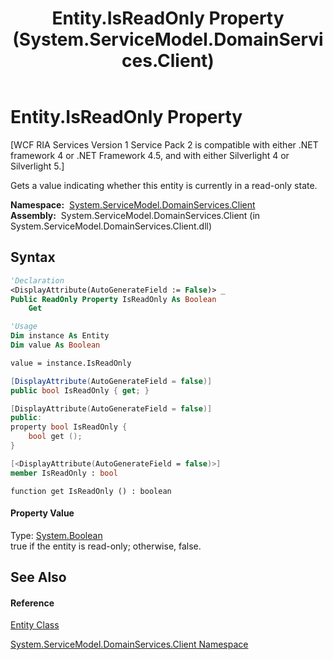 ﻿---
title: Entity.IsReadOnly Property  (System.ServiceModel.DomainServices.Client)
TOCTitle: IsReadOnly Property
ms:assetid: P:System.ServiceModel.DomainServices.Client.Entity.IsReadOnly
ms:mtpsurl: https://msdn.microsoft.com/en-us/library/system.servicemodel.domainservices.client.entity.isreadonly(v=VS.91)
ms:contentKeyID: 28755707
ms.date: 01/27/2012
mtps_version: v=VS.91
f1_keywords:
- System.ServiceModel.DomainServices.Client.Entity.IsReadOnly
- System.ServiceModel.DomainServices.Client.Entity.get_IsReadOnly
dev_langs:
- CSharp
- JScript
- VB
- FSharp
- c++
api_location:
- System.ServiceModel.DomainServices.Client.dll
api_name:
- System.ServiceModel.DomainServices.Client.Entity.get_IsReadOnly
- System.ServiceModel.DomainServices.Client.Entity.IsReadOnly
api_type:
- Managed
topic_type:
- apiref
- kbSyntax
product_family_name: VS
ROBOTS: INDEX,FOLLOW
---

# Entity.IsReadOnly Property

\[WCF RIA Services Version 1 Service Pack 2 is compatible with either .NET framework 4 or .NET Framework 4.5, and with either Silverlight 4 or Silverlight 5.\]

Gets a value indicating whether this entity is currently in a read-only state.

**Namespace:**  [System.ServiceModel.DomainServices.Client](ff422479\(v=vs.91\).md)  
**Assembly:**  System.ServiceModel.DomainServices.Client (in System.ServiceModel.DomainServices.Client.dll)

## Syntax

``` vb
'Declaration
<DisplayAttribute(AutoGenerateField := False)> _
Public ReadOnly Property IsReadOnly As Boolean
    Get
```

``` vb
'Usage
Dim instance As Entity
Dim value As Boolean

value = instance.IsReadOnly
```

``` csharp
[DisplayAttribute(AutoGenerateField = false)]
public bool IsReadOnly { get; }
```

``` c++
[DisplayAttribute(AutoGenerateField = false)]
public:
property bool IsReadOnly {
    bool get ();
}
```

``` fsharp
[<DisplayAttribute(AutoGenerateField = false)>]
member IsReadOnly : bool
```

``` jscript
function get IsReadOnly () : boolean
```

#### Property Value

Type: [System.Boolean](https://msdn.microsoft.com/en-us/library/a28wyd50)  
true if the entity is read-only; otherwise, false.  

## See Also

#### Reference

[Entity Class](ff422907\(v=vs.91\).md)

[System.ServiceModel.DomainServices.Client Namespace](ff422479\(v=vs.91\).md)

